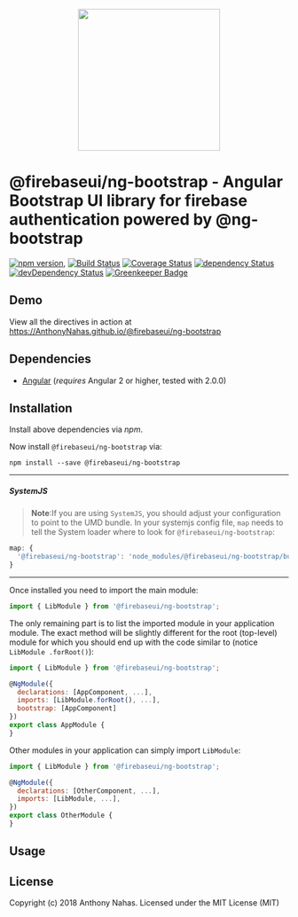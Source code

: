 <p align="center">
  <img height="256px" width="256px" style="text-align: center;" src="https://cdn.rawgit.com/AnthonyNahas/@firebaseui/ng-bootstrap/master/demo/src/assets/logo.svg">
</p>

# @firebaseui/ng-bootstrap - Angular Bootstrap UI library for firebase authentication powered by @ng-bootstrap

[![npm version](https://badge.fury.io/js/@firebaseui/ng-bootstrap.svg)](https://badge.fury.io/js/@firebaseui/ng-bootstrap),
[![Build Status](https://travis-ci.org/AnthonyNahas/@firebaseui/ng-bootstrap.svg?branch=master)](https://travis-ci.org/AnthonyNahas/@firebaseui/ng-bootstrap)
[![Coverage Status](https://coveralls.io/repos/github/AnthonyNahas/@firebaseui/ng-bootstrap/badge.svg?branch=master)](https://coveralls.io/github/AnthonyNahas/@firebaseui/ng-bootstrap?branch=master)
[![dependency Status](https://david-dm.org/AnthonyNahas/@firebaseui/ng-bootstrap/status.svg)](https://david-dm.org/AnthonyNahas/@firebaseui/ng-bootstrap)
[![devDependency Status](https://david-dm.org/AnthonyNahas/@firebaseui/ng-bootstrap/dev-status.svg?branch=master)](https://david-dm.org/AnthonyNahas/@firebaseui/ng-bootstrap#info=devDependencies)
[![Greenkeeper Badge](https://badges.greenkeeper.io/AnthonyNahas/@firebaseui/ng-bootstrap.svg)](https://greenkeeper.io/)

## Demo

View all the directives in action at https://AnthonyNahas.github.io/@firebaseui/ng-bootstrap

## Dependencies
* [Angular](https://angular.io) (*requires* Angular 2 or higher, tested with 2.0.0)

## Installation
Install above dependencies via *npm*. 

Now install `@firebaseui/ng-bootstrap` via:
```shell
npm install --save @firebaseui/ng-bootstrap
```

---
##### SystemJS
>**Note**:If you are using `SystemJS`, you should adjust your configuration to point to the UMD bundle.
In your systemjs config file, `map` needs to tell the System loader where to look for `@firebaseui/ng-bootstrap`:
```js
map: {
  '@firebaseui/ng-bootstrap': 'node_modules/@firebaseui/ng-bootstrap/bundles/@firebaseui/ng-bootstrap.umd.js',
}
```
---

Once installed you need to import the main module:
```js
import { LibModule } from '@firebaseui/ng-bootstrap';
```
The only remaining part is to list the imported module in your application module. The exact method will be slightly
different for the root (top-level) module for which you should end up with the code similar to (notice ` LibModule .forRoot()`):
```js
import { LibModule } from '@firebaseui/ng-bootstrap';

@NgModule({
  declarations: [AppComponent, ...],
  imports: [LibModule.forRoot(), ...],  
  bootstrap: [AppComponent]
})
export class AppModule {
}
```

Other modules in your application can simply import ` LibModule `:

```js
import { LibModule } from '@firebaseui/ng-bootstrap';

@NgModule({
  declarations: [OtherComponent, ...],
  imports: [LibModule, ...], 
})
export class OtherModule {
}
```

## Usage



## License

Copyright (c) 2018 Anthony Nahas. Licensed under the MIT License (MIT)

